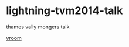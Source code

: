 lightning-tvm2014-talk
======================

thames vally mongers talk

[vroom](http://kevindawson.github.io/lightning-tvm2014-talk)
